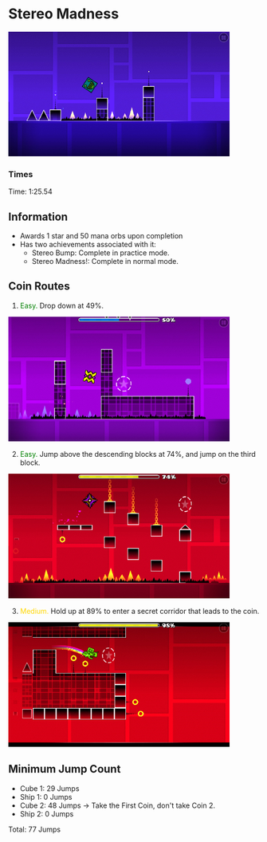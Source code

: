 # Stereo Madness
![Stereo Madness](images/sm-0.png)

### Times
Time: 1:25.54

## Information
- Awards 1 star and 50 mana orbs upon completion
- Has two achievements associated with it:
  - Stereo Bump: Complete in practice mode.
  - Stereo Madness!: Complete in normal mode.

## Coin Routes
1. <span style="color:green">Easy.</span> Drop down at 49%.

![First Coin](images/sm-1.png)

2. <span style="color:green">Easy.</span> Jump above the descending blocks at 74%, and jump on the third block.

![Second Coin](images/sm-2.png)

3. <span style="color:gold">Medium.</span> Hold up at 89% to enter a secret corridor that leads to the coin.

![Third Coin](images/sm-3.png)

## Minimum Jump Count
- Cube 1: 29 Jumps
- Ship 1: 0 Jumps
- Cube 2: 48 Jumps -> Take the First Coin, don't take Coin 2.
- Ship 2: 0 Jumps

Total: 77 Jumps

